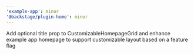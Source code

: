 ```yaml
---
'example-app': minor
'@backstage/plugin-home': minor
---
```


Add optional title prop to CustomizableHomepageGrid and enhance example app homepage to support customizable layout based on a feature flag
